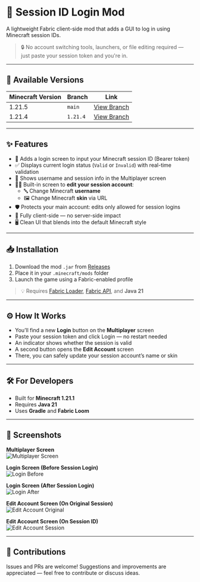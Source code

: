 # 🪪 Session ID Login Mod

A lightweight Fabric client-side mod that adds a GUI to log in using Minecraft session IDs.

> 🔒 No account switching tools, launchers, or file editing required — just paste your session token and you're in.

---

## 🧭 Available Versions

| Minecraft Version | Branch     | Link                                                                 |
|-------------------|------------|----------------------------------------------------------------------|
| 1.21.5            | `main`     | [View Branch](https://github.com/Majanito/Fabric-Session-Login/tree/main)     |
| 1.21.4            | `1.21.4`   | [View Branch](https://github.com/Majanito/Fabric-Session-Login/tree/1.21.4)   |

---

## ✨ Features

- 🧩 Adds a login screen to input your Minecraft session ID (Bearer token)
- ✅ Displays current login status (`Valid` or `Invalid`) with real-time validation
- 💬 Shows username and session info in the Multiplayer screen
- 🧑‍💼 Built-in screen to **edit your session account**:
  - 🔤 Change Minecraft **username**
  - 🖼️ Change Minecraft **skin** via URL
- 🛡️ Protects your main account: edits only allowed for session logins
- 🎯 Fully client-side — no server-side impact
- 🖥️ Clean UI that blends into the default Minecraft style

---

## 📥 Installation

1. Download the mod `.jar` from [Releases](https://github.com/Majanito/Fabric-Session-Login/releases)
2. Place it in your `.minecraft/mods` folder
3. Launch the game using a Fabric-enabled profile

> 💡 Requires [Fabric Loader](https://fabricmc.net/use/), [Fabric API](https://modrinth.com/mod/fabric-api), and **Java 21**

---

## ⚙️ How It Works

- You’ll find a new **Login** button on the **Multiplayer** screen
- Paste your session token and click Login — no restart needed
- An indicator shows whether the session is valid
- A second button opens the **Edit Account** screen
- There, you can safely update your session account’s name or skin

---

## 🛠️ For Developers

- Built for **Minecraft 1.21.1**
- Requires **Java 21**
- Uses **Gradle** and **Fabric Loom**

---

## 📸 Screenshots

**Multiplayer Screen**  
![Multiplayer Screen](https://github.com/user-attachments/assets/05d1ba99-01c5-429d-8feb-d0523a807df3)

**Login Screen (Before Session Login)**  
![Login Before](https://github.com/user-attachments/assets/cf19e550-b7fa-4154-a160-0b071c04c4e7)

**Login Screen (After Session Login)**  
![Login After](https://github.com/user-attachments/assets/0922a793-531b-4ccc-a70b-e7a9bd2d40a3)

**Edit Account Screen (On Original Session)**  
![Edit Account Original](https://github.com/user-attachments/assets/4449124d-0cd1-416d-8187-86aef753dd5b)

**Edit Account Screen (On Session ID)**  
![Edit Account Session](https://github.com/user-attachments/assets/1f8cd89f-aa8b-4c6a-b154-46785984e00f)

---

## 🤝 Contributions

Issues and PRs are welcome! Suggestions and improvements are appreciated — feel free to contribute or discuss ideas.
